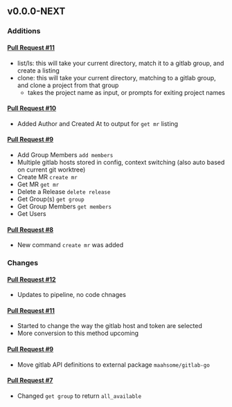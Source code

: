 ## v0.0.0-NEXT

### Additions

#### [Pull Request #11](https://github.com/Maahsome/gitlab-tool/pull/11)

- list/ls: this will take your current directory, match it to a gitlab group, and create a listing
- clone: this will take your current directory, matching to a gitlab group, and clone a project from that group
  - takes the project name as input, or prompts for exiting project names

#### [Pull Request #10](https://github.com/Maahsome/gitlab-tool/pull/10)

- Added Author and Created At to output for `get mr` listing

#### [Pull Request #9](https://github.com/Maahsome/gitlab-tool/pull/9)

- Add Group Members `add members`
- Multiple gitlab hosts stored in config, context switching (also auto based on current git worktree)
- Create MR `create mr`
- Get MR `get mr`
- Delete a Release `delete release`
- Get Group(s) `get group`
- Get Group Members `get members`
- Get Users

#### [Pull Request #8](https://github.com/Maahsome/gitlab-tool/pull/8)

- New command `create mr` was added


### Changes

#### [Pull Request #12](https://github.com/Maahsome/gitlab-tool/pull/12)

- Updates to pipeline, no code chnages

#### [Pull Request #11](https://github.com/Maahsome/gitlab-tool/pull/11)

- Started to change the way the gitlab host and token are selected
- More conversion to this method upcoming

#### [Pull Request #9](https://github.com/Maahsome/gitlab-tool/pull/9)

- Move gitlab API definitions to external package `maahsome/gitlab-go`

#### [Pull Request #7](https://github.com/Maahsome/gitlab-tool/pull/7)

- Changed `get group` to return `all_available`

